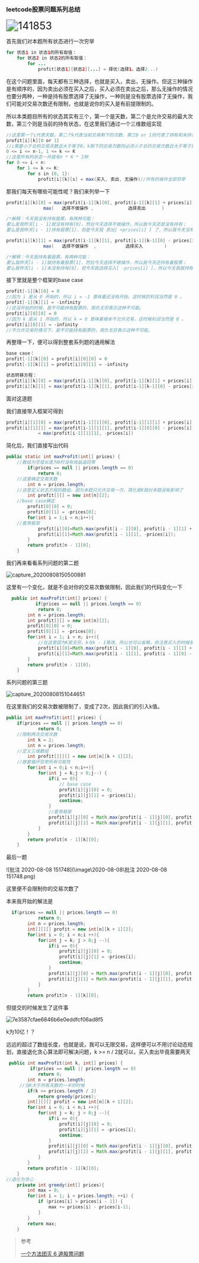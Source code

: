 ### leetcode股票问题系列总结

<img src="D:\personalblog\jekyll-theme-next\image\2020-08-08\141853.png" alt="141853" style="zoom:200%;" />

首先我们对本题所有状态进行一次穷举

```Java
for 状态1 in 状态1的所有取值：
    for 状态2 in 状态2的所有取值：
        for ...
            profit[状态1][状态2][...] = 择优(选择1，选择2...)
```

在这个问题里面，每天都有三种选择，也就是买入，卖出，无操作。但这三种操作是有顺序的，因为卖出必须在买入之后，买入必须在卖出之后，那么无操作的情况也要分两种，一种是持有股票选择了无操作，一种则是没有股票选择了无操作，我们可能对交易次数还有限制，也就是说你的买入是有前提限制的。

所以本类题目所有的状态其实有三个，第一个是天数，第二个是允许交易的最大次数，第三个则是当前的持有状态，在这里我们通过一个三维数组实现

```Java
//这里第一个i代表天数，第二个k代表当前交易剩下的次数，第三0 or 1则代表了持有和未持有的两种状态。
profit[i][k][0 or 1]
//i需要小于总的交易天数且大于等于0，k剩下的交易次数则必须小于总的交易次数且大于等于1。
0 <= i <= n-1, 1 <= k <= K
//这里所有的状态一共就有n * K * 2钟
for 0 <= i < n:
    for 1 <= k <= K:
        for s in {0, 1}:
            profit[i][k][s] = max(买入, 卖出, 无操作)//所有的操作全部穷举
```

那我们每天有哪些可能性呢？我们来列举一下

```Java
profit[i][k][0] = max(profit[i-1][k][0], profit[i-1][k][1] + prices[i])
              max(   选择不做操作 ,             选择卖出      )

/*解释：今天我没有持有股票，有两种可能：
要么是我昨天[i - 1]就没有持有[0]，然后今天选择不做操作，所以我今天还是没有持有；
要么是我昨天[i - 1]持有股票[1]，但是今天我 卖出[ +prices[i] ] 了，所以我今天没有持有股票了。*/

profit[i][k][1] = max(profit[i-1][k][1], profit[i-1][k-1][0] - prices[i])
              max(   选择不做操作  ,           选择买入        )

/*解释：今天我持有着股票，有两种可能：
要么我昨天[i - 1]就持有着股票[1]，然后今天选择不做操作，所以我今天还持有着股票；
要么我昨天[i - 1]本没有持有[0]，但今天我选择买入[ -prices[i] ]，所以今天我就持有股票了。*/
```

接下里就是整个框架的base case

```java
profit[-1][k][0] = 0
//因为 i 是从 0 开始的，所以 i = -1 意味着还没有开始，这时候的利润当然是 0 。
profit[-1][k][1] = -infinity
//还没开始的时候，是不可能持有股票的，用负无穷表示这种不可能。
profit[i][0][0] = 0
//因为 k 是从 1 开始的，所以 k = 0 意味着根本不允许交易，这时候利润当然是 0 。
profit[i][0][1] = -infinity
//不允许交易的情况下，是不可能持有股票的，用负无穷表示这种不可能。
```

再整理一下，便可以得到整套系列题的通用解法

```Java
base case：
profit[-1][k][0] = profit[i][0][0] = 0
profit[-1][k][1] = profit[i][0][1] = -infinity

状态转移方程：
profit[i][k][0] = max(profit[i-1][k][0], profit[i-1][k][1] + prices[i])
profit[i][k][1] = max(profit[i-1][k][1], profit[i-1][k-1][0] - prices[i])
```

面对这道题

我们直接带入框架可得到

```Java
profit[i][1][0] = max(profit[i-1][1][0], profit[i-1][1][1] + prices[i])
profit[i][1][1] = max(profit[i-1][1][1], profit[i-1][0][0] - prices[i]) 
            = max(profit[i-1][1][1], -prices[i])
```

简化后，我们直接写出代码

```Java
public static int maxProfit(int[] prices) {
    //数组为空或长度为0时没有收益返回零
        if(prices == null || prices.length == 0)
            return 0;
    //这里确定交易天数
        int n = prices.length;
    //这里定义状态方程的数组，因为本题只允许交易一次，简化是K就对本题没有影响了
        int profit[][] = new int[n][2];
    //base case确定
        profit[0][0] = 0;
        profit[0][1] = -prices[0];
        for(int i = 1;i < n;i++){
    //套用框架
            profit[i][0]=Math.max(profit[i - 1][0], profit[i - 1][1] + prices[i]);
            profit[i][1]=Math.max(profit[i - 1][1], -prices[i]);
        }
        return profit[n - 1][0];
    }
```

我们再来看看系列问题的第二题

![capture_20200808150500881](\image\2020-08-08\capture_20200808150500881.bmp)

这里有一个变化，就是不会对你的交易次数做限制，因此我们的代码变化一下

```Java
  public int maxProfit(int[] prices) {
           if(prices == null || prices.length == 0)
            return 0;
        int n = prices.length;
        int profit[][] = new int[n][2];
        profit[0][0] = 0;
        profit[0][1] = -prices[0];
        for(int i = 1; i < n; i++){
            //在这里因为K是无穷，k与k - 1等效，所以也可以省略，但注意买入的时候我的状态有可能是上次卖出后的状态，因此profit[i - 1][0]不能省略了
            profit[i][0]=Math.max(profit[i - 1][0], profit[i - 1][1] + prices[i]);
            profit[i][1]=Math.max(profit[i - 1][1], profit[i - 1][0] - prices[i]);
        }
        return profit[n - 1][0];
    }
```

系列问题的第三题

![capture_20200808151044651](\image\2020-08-08\capture_20200808151044651.bmp)

在这里我们的交易次数被限制了，变成了2次，因此我们的引入k值。

```Java
public int maxProfit(int[] prices) {
    if(prices == null || prices.length == 0)
            return 0;
    //限制两次交易次数
        int k = 2;
        int n = prices.length;
    //定义三维数组
        int profit[][][] = new int[n][k + 1][2];
    //嵌套循环穷举所有可能性
        for(int i = 0;i < n;i++){
            for(int j = k;j > 0;j--) {
                if(i == 0){
                    // base case
                    profit[i][j][0] = 0;
                    profit[i][j][1] = -prices[i];
                    continue;
                }
                //套用框架
                profit[i][j][0] = Math.max(profit[i - 1][j][0], profit[i - 1][j][1] + prices[i]);
                profit[i][j][1] = Math.max(profit[i - 1][j][1], profit[i - 1][j - 1][0] - prices[i]);
            }
        }
        return profit[n - 1][k][0];
    }
```

最后一题

![批注 2020-08-08 151748](\image\2020-08-08\批注 2020-08-08 151748.png)

这里便不会限制你的交易次数了

本来我开始的解法是

```Java
  if(prices == null || prices.length == 0)
            return 0;
        int n = prices.length;
        int[][][] profit = new int[n][k + 1][2];
        for(int i = 0; i < n;i ++){
            for(int j = k; j > 0;j --){
                if(i == 0){
                    profit[i][j][0] = 0;
                    profit[i][j][1] = -prices[i];
                    continue;
                }
                profit[i][j][0] = Math.max(profit[i - 1][j][0], profit[i - 1][j][1] + prices[i]);
                profit[i][j][1] = Math.max(profit[i - 1][j][1], profit[i - 1][j - 1][0] - prices[i]);
            }
        }
        return profit[n - 1][k][0];
```

但提交的时候发生了这件事

![7e3587cfae6846b6e0eddfcf06ad8f5](\image\2020-08-08\7e3587cfae6846b6e0eddfcf06ad8f5.png)

k为10亿！？

远远的超过了数组长度，也就是说，我可以无限交易，这样便可以不用讨论动态规划，直接退化贪心算法即可解决问题，k >= n / 2就可以，买入卖出毕竟需要两天

```Java
 public int maxProfit(int k, int[] prices) {
         if(prices == null || prices.length == 0)
            return 0;
        int n = prices.length;
     //当K大于所有天数的一半的时候
        if(k >= prices.length / 2)
            return greedy(prices);
        int[][][] profit = new int[n][k + 1][2];
        for(int i = 0; i < n;i ++){
            for(int j = k; j > 0;j --){
                if(i == 0){
                    profit[i][j][0] = 0;
                    profit[i][j][1] = -prices[i];
                    continue;
                }
                profit[i][j][0] = Math.max(profit[i - 1][j][0], profit[i - 1][j][1] + prices[i]);
                profit[i][j][1] = Math.max(profit[i - 1][j][1], profit[i - 1][j - 1][0] - prices[i]);
            }
        }
        return profit[n - 1][k][0];
    }
//退化为贪心
    private int greedy(int[] prices){
        int max = 0;
        for(int i = 1; i < prices.length; ++i) {
            if (prices[i] > prices[i - 1]) {
                max += prices[i] - prices[i-1];
            }
        }
        return max;
    }
```

> 参考
>
> [一个方法团灭 6 道股票问题](https://leetcode-cn.com/problems/best-time-to-buy-and-sell-stock/solution/yi-ge-fang-fa-tuan-mie-6-dao-gu-piao-wen-ti-by-l-3/)